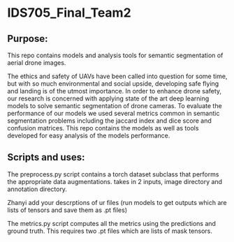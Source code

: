 # IDS705_Final_Team2

## Purpose:

This repo contains models and analysis tools for semantic segmentation of aerial drone images. 

The ethics and safety of UAVs have been called into question for some time, but with so much environmental and social upside, developing safe flying and landing is of the utmost importance. In order to enhance drone safety, our research is concerned with applying state of the art deep learning models to solve semantic segmentation of drone cameras. To evaluate the performance of our models we used several metrics common in semantic segmentation problems including the jaccard index and dice score and confusion matrices. This repo contains the models as well as tools developed for easy analysis of the models performance. 


## Scripts and uses:

The preprocess.py script contains a torch dataset subclass that performs the appropriate data augmentations. takes in 2 inputs, image directory and annotation directory.


Zhanyi add your descrptions of ur files (run models to get outputs which are lists of tensors and save them as .pt files)


The metrics.py script computes all the metrics using the predictions and ground truth. This requires two .pt files which are lists of mask tensors.
